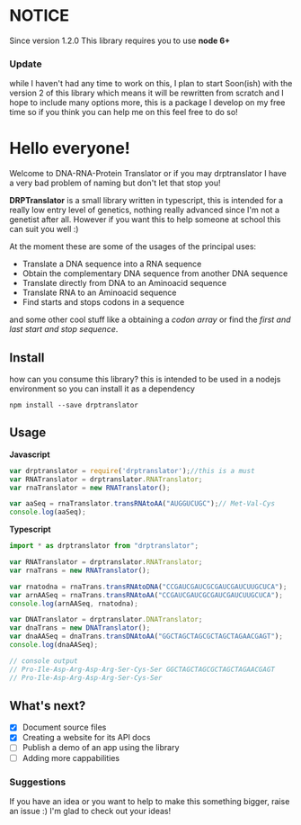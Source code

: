 # **NOTICE**
Since version 1.2.0 This library requires you to use **node 6+**
### Update
while I haven't had any time to work on this, I plan to start Soon(ish) with the version 2
of this library which means it will be rewritten from scratch and I hope to include many options more,
this is a package I develop on my free time so if you think you can help me on this
feel free to do so!
# Hello everyone!
Welcome to DNA-RNA-Protein Translator or if you may drptranslator
I have a very bad problem of naming but don't let that stop you!

**DRPTranslator** is a small library written in typescript, this is intended for a really
low entry level of genetics, nothing really advanced since I'm not a genetist after all.
However if you want this to help someone at school this can suit you well :)

At the moment these are some of the usages of the principal uses:

- Translate a DNA sequence into a RNA sequence
- Obtain the complementary DNA sequence from another DNA sequence
- Translate directly from DNA to an Aminoacid sequence
- Translate RNA to an Aminoacid sequence
- Find starts and stops codons in a sequence

and some other cool stuff
like a obtaining a *codon array*  or find the *first and last start and stop sequence*.

## Install
how can you consume this library? this is intended to be used in a nodejs environment
so you can install it as a dependency

`npm install --save drptranslator`


## Usage
**Javascript**

```javascript
var drptranslator = require('drptranslator');//this is a must
var RNATranslator = drptranslator.RNATranslator;
var rnaTranslator = new RNATranslator();

var aaSeq = rnaTranslator.transRNAtoAA("AUGGUCUGC");// Met-Val-Cys
console.log(aaSeq);
```

**Typescript**

```javascript
import * as drptranslator from "drptranslator";

var RNATranslator = drptranslator.RNATranslator;
var rnaTrans = new RNATranslator();

var rnatodna = rnaTrans.transRNAtoDNA("CCGAUCGAUCGCGAUCGAUCUUGCUCA");
var arnAASeq = rnaTrans.transRNAtoAA("CCGAUCGAUCGCGAUCGAUCUUGCUCA");
console.log(arnAASeq, rnatodna);

var DNATranslator = drptranslator.DNATranslator;
var dnaTrans = new DNATranslator();
var dnaAASeq = dnaTrans.transDNAtoAA("GGCTAGCTAGCGCTAGCTAGAACGAGT");
console.log(dnaAASeq);

// console output
// Pro-Ile-Asp-Arg-Asp-Arg-Ser-Cys-Ser GGCTAGCTAGCGCTAGCTAGAACGAGT
// Pro-Ile-Asp-Arg-Asp-Arg-Ser-Cys-Ser
```


## What's next?
* [x] Document source files
* [x] Creating a website for its API docs
* [ ] Publish a demo of an app using the library
* [ ] Adding more cappabilities

### Suggestions
If you have an idea or you want to help to make this something bigger, raise an issue :) I'm glad to check out your ideas!
